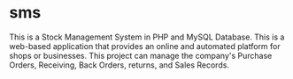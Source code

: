 # sms
This is a Stock Management System in PHP and MySQL Database. This is a web-based application that provides an online and automated platform for shops or businesses. This project can manage the company's Purchase Orders, Receiving, Back Orders, returns, and Sales Records.
